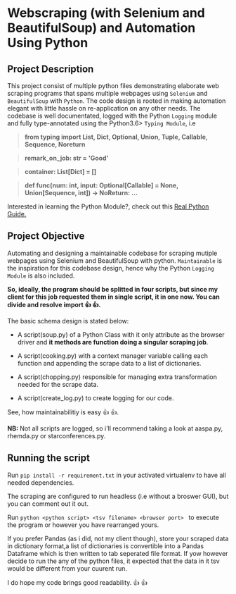 # Webscraping (with Selenium and BeautifulSoup) and Automation Using Python

## Project Description

This project consist of multiple python files demonstrating elaborate web scraping programs that spans multiple webpages using `Selenium` and `BeautifulSoup` with `Python`. The code design is rooted in making automation elegant with little hassle on re-application on any other needs. The codebase is well documentated, logged with the Python `Logging` module and fully type-annotated using the Python3.6> `Typing Module`, i.e

> **from typing import List, Dict, Optional, Union, Tuple, Callable, Sequence, Noreturn**

> **remark_on_job: str = 'Good'**

> **container: List[Dict] = []**

> **def func(num: int, input: Optional[Callable] = None, Union[Sequence, int]) -> NoReturn: ...**

Interested in learning the Python Module?, check out this [Real Python Guide.](https://realpython.com/python-type-checking/)

## Project Objective

Automating and designing a maintainable codebase for scraping mutiple webpages using Selenium and BeautifulSoup with python. `Maintainable` is the inspiration for this codebase design, hence why the Python `Logging Module` is also included.

**So, ideally, the program should be splitted in four scripts, but since my client for this job requested them in single script, it in one now. You can divide and resolve import :+1: :+1:.**

The basic schema design is stated below:

- A script(soup.py) of a Python Class with it only attribute as the browser driver and **it methods are function doing a singular scraping job**.

- A script(cooking.py) with a context manager variable calling each function and appending the scrape data to a list of dictionaries.

- A script(chopping.py) responsible for managing extra transformation needed for the scrape data.

- A script(create_log.py) to create logging for our code.

See, how maintainabilitiy is easy :+1: :+1:.

**NB:** Not all scripts are logged, so i'll recommend taking a look at aaspa.py, rhemda.py or starconferences.py.

## Running the script

Run `pip install -r requirement.txt` in your activated virtualenv to have all needed dependencies.

The scraping are configured to run headless (i.e without a broswer GUI), but you can comment out it out.

Run `python <python script> <tsv filename> <browser port> ` to execute the program or however you have rearranged yours.

If you prefer Pandas (as i did, not my client though), store your scraped data in dictionary format,a list of dictionaries is convertible into a Pandas Dataframe which is then written to tab seperated file format. If yow however decide to run the any of the python files, it expected that the data in it tsv would be different from your cuurent run.

I do hope my code brings good readability. :+1: :+1:
